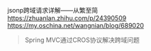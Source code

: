 jsonp跨域请求详解——从繁至简  
https://zhuanlan.zhihu.com/p/24390509  
https://my.oschina.net/wangnian/blog/689020  
> Spring MVC通过CROS协议解决跨域问题